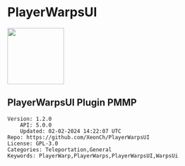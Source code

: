 # PlayerWarpsUI
<img src="https://raw.githubusercontent.com/XeonCh/PlayerWarpsUI/2e5112557d7578be24798418926ace10e0448fec/icon.png" width="128" height="128" />

## PlayerWarpsUI Plugin PMMP
```properties
Version: 1.2.0
    API: 5.0.0
    Updated: 02-02-2024 14:22:07 UTC
Repo: https://github.com/XeonCh/PlayerWarpsUI
License: GPL-3.0
Categories: Teleportation,General
Keywords: PlayerWarp,PlayerWarps,PlayerWarpsUI,WarpsUi
```